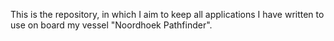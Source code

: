 This is the repository, in which I aim to keep all applications I have written to use on board my vessel "Noordhoek Pathfinder".